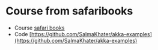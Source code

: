 # Course from safaribooks

* Course [safari books](https://www.safaribooksonline.com/library/view/learning-akka/9781784391836/)
* Code [https://github.com/SalmaKhater/akka-examples](https://github.com/SalmaKhater/akka-examples)
